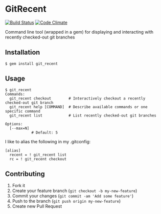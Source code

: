 # GitRecent

[![Build Status](https://travis-ci.org/tjmw/ruby-GitRecent.png)](https://travis-ci.org/tjmw/ruby-GitRecent)
[![Code Climate](https://codeclimate.com/github/tjmw/ruby-GitRecent.png)](https://codeclimate.com/github/tjmw/ruby-GitRecent)

Command line tool (wrapped in a gem) for displaying and interacting with recently checked-out
git branches

## Installation

    $ gem install git_recent

## Usage

	$ git_recent
    Commands:
      git_recent checkout        # Interactively checkout a recently checked-out git branch
      git_recent help [COMMAND]  # Describe available commands or one specific command
      git_recent list            # List recently checked-out git branches

    Options:
      [--max=N]
                # Default: 5

I like to alias the following in my .gitconfig:

	[alias]
	  recent = ! git_recent list
	  rc = ! git_recent checkout

## Contributing

1. Fork it
2. Create your feature branch (`git checkout -b my-new-feature`)
3. Commit your changes (`git commit -am 'Add some feature'`)
4. Push to the branch (`git push origin my-new-feature`)
5. Create new Pull Request
